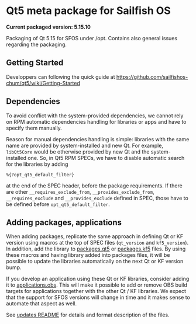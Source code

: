 # Qt5 meta package for Sailfish OS

**Current packaged version: 5.15.10**

Packaging of Qt 5.15 for SFOS under /opt. Contains also general issues
regarding the packaging.

## Getting Started

Developpers can following the quick guide at
https://github.com/sailfishos-chum/qt5/wiki/Getting-Started

## Dependencies

To avoid conflict with the system-provided dependencies, we cannot
rely on RPM automatic dependencies handling for libraries or apps and
have to specify them manually.

Reason for manual dependencies handling is simple: libraries with the
same name are provided by system-installed and new Qt. For example,
`libQt5Core` would be otherwise provided by new Qt and the
system-installed one. So, in Qt5 RPM SPECs, we have to disable
automatic search for the libraries by adding

```
%{?opt_qt5_default_filter}
```

at the end of the SPEC header, before the package requirements. If there are
other `__requires_exclude_from`, `__provides_exclude_from`,
`__requires_exclude` and `__provides_exclude` defined in SPEC, those
have to be defined before `opt_qt5_default_filter`.


## Adding packages, applications

When adding packages, replicate the same approach in defining Qt or KF
version using macros at the top of SPEC files (`qt_version` and
`kf5_version`). In addition, add the library to
[packages.qt5](packages.qt5) or [packages.kf5](packages.kf5) files. By
using these macros and having library added into packages files, it
will be possible to update the libraries automatically on the next Qt
or KF version bump.

If you develop an application using these Qt or KF libraries, consider
adding it to [applications.obs](applications.obs). This will make it
possible to add or remove OBS build targets for applications together
with the other Qt / KF libraries. We expect that the support for SFOS
versions will change in time and it makes sense to automate that
aspect as well.

See [updates README](updates.md) for details and format description of
the files.
